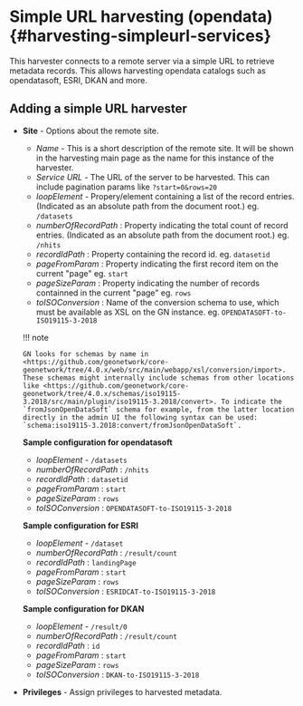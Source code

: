 # Simple URL harvesting (opendata) {#harvesting-simpleurl-services}

This harvester connects to a remote server via a simple URL to retrieve metadata records. This allows harvesting opendata catalogs such as opendatasoft, ESRI, DKAN and more.

## Adding a simple URL harvester

-   **Site** - Options about the remote site.

    -   *Name* - This is a short description of the remote site. It will be shown in the harvesting main page as the name for this instance of the harvester.
    -   *Service URL* - The URL of the server to be harvested. This can include pagination params like `?start=0&rows=20`
    -   *loopElement* - Propery/element containing a list of the record entries. (Indicated as an absolute path from the document root.) eg. `/datasets`
    -   *numberOfRecordPath* : Property indicating the total count of record entries. (Indicated as an absolute path from the document root.) eg. `/nhits`
    -   *recordIdPath* : Property containing the record id. eg. `datasetid`
    -   *pageFromParam* : Property indicating the first record item on the current "page" eg. `start`
    -   *pageSizeParam* : Property indicating the number of records containned in the current "page" eg. `rows`
    -   *toISOConversion* : Name of the conversion schema to use, which must be available as XSL on the GN instance. eg. `OPENDATASOFT-to-ISO19115-3-2018`

    !!! note

        GN looks for schemas by name in <https://github.com/geonetwork/core-geonetwork/tree/4.0.x/web/src/main/webapp/xsl/conversion/import>. These schemas might internally include schemas from other locations like <https://github.com/geonetwork/core-geonetwork/tree/4.0.x/schemas/iso19115-3.2018/src/main/plugin/iso19115-3.2018/convert>. To indicate the `fromJsonOpenDataSoft` schema for example, from the latter location directly in the admin UI the following syntax can be used: `schema:iso19115-3.2018:convert/fromJsonOpenDataSoft`.


    **Sample configuration for opendatasoft**

    -   *loopElement* - `/datasets`
    -   *numberOfRecordPath* : `/nhits`
    -   *recordIdPath* : `datasetid`
    -   *pageFromParam* : `start`
    -   *pageSizeParam* : `rows`
    -   *toISOConversion* : `OPENDATASOFT-to-ISO19115-3-2018`

    **Sample configuration for ESRI**

    -   *loopElement* - `/dataset`
    -   *numberOfRecordPath* : `/result/count`
    -   *recordIdPath* : `landingPage`
    -   *pageFromParam* : `start`
    -   *pageSizeParam* : `rows`
    -   *toISOConversion* : `ESRIDCAT-to-ISO19115-3-2018`

    **Sample configuration for DKAN**

    -   *loopElement* - `/result/0`
    -   *numberOfRecordPath* : `/result/count`
    -   *recordIdPath* : `id`
    -   *pageFromParam* : `start`
    -   *pageSizeParam* : `rows`
    -   *toISOConversion* : `DKAN-to-ISO19115-3-2018`

-   **Privileges** - Assign privileges to harvested metadata.

